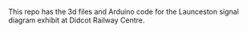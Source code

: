 This repo has the 3d files and Arduino code for the Launceston signal diagram exhibit at Didcot Railway Centre.
